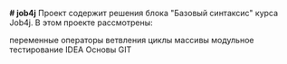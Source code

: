 **# job4j**
Проект содержит решения блока "Базовый синтаксис" курса Job4j.
В этом проекте рассмотрены:

переменные
операторы ветвления
циклы
массивы
модульное тестирование
IDEA
Основы GIT